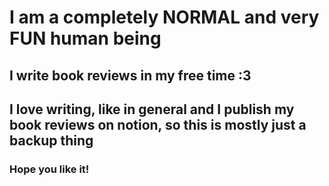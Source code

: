# I am a completely NORMAL and very FUN human being
## I write book reviews in my free time :3
## I love writing, like in general and I publish my book reviews on notion, so this is mostly just a backup thing
### Hope you like it!
